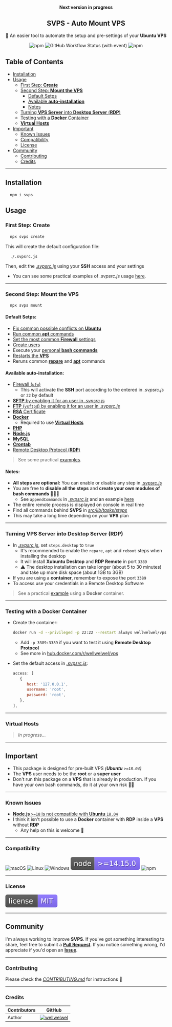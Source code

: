 <h4 align="center">Next version in progress</h4>
<h2 align="center">SVPS - Auto Mount VPS</h2>
<p align="center">🚀 An easier tool to automate the setup and pre-settings of your <b>Ubuntu VPS</b></p>
<div align="center">
  <img src="https://img.shields.io/npm/dt/svps?style=flat" alt="npm">
  <img src="https://img.shields.io/github/actions/workflow/status/wellwelwel/svps/ci.yml?event=push&style=flat&label=ci" alt="GitHub Workflow Status (with event)">
  <img src="https://img.shields.io/npm/v/svps?style=flat" alt="npm">
</div>

## Table of Contents

- [Installation](#installation)
- [Usage](#usage)
  - [First Step: **Create**](#first-step-create)
  - [Second Step: **Mount the VPS**](#second-step-mount-the-vps)
    - [Default Setps](#default-setps)
    - [Available **auto-installation**](#available-auto-installation)
    - [Notes](#notes)
  - [Turning **VPS Server** into **Desktop Server** (**RDP**)](#turning-vps-server-into-desktop-server-rdp)
  - [Testing with a **Docker** Container](#testing-with-a-docker-container)
  - [**Virtual Hosts**](#virtual-hosts)
- [Important](#important)
  - [Known Issues](#known-issues)
  - [Compatibility](#compatibility)
  - [License](#license)
- [Community](#community)
  - [Contributing](#contributing)
  - [Credits](#credits)

---

## Installation

```shell
  npm i svps
```

## Usage

### First Step: Create

```sh
  npx svps create
```

This will create the default configuration file:

```
  ./.svpsrc.js
```

Then, edit the [_.svpsrc.js_](./resources/local-module/.svpsrc.js#L5) using your **SSH** access and your settings

- You can see some practical examples of _.svpsrc.js_ usage [here](./examples/).

---

### Second Step: Mount the VPS

```sh
  npx svps mount
```

#### Default Setps:

- [Fix common possible conflicts on **Ubuntu**](./src/lib/tasks/steps/repare.ts)
- [Run common **apt** commands](./src/lib/tasks/steps/apt.ts)
- [Set the most common **Firewall** settings](./src/lib/tasks/steps/firewall.ts)
- [Create users](./src/lib/tasks/steps/users/)
- Execute your [personal **bash commands**](./examples/append-commands/)
- [Restarts the **VPS**](./src/lib/tasks/steps/reboot.ts)
- Reruns common [**repare**](./src/lib/tasks/steps/repare.ts) and [**apt**](./src/lib/tasks/steps/apt.ts) commands

#### Available auto-installation:

- [Firewall (`ufw`)](./src/lib/tasks/steps/firewall.ts)
  - This will activate the **SSH** port according to the entered in _.svpsrc.js_ or `22` by default
- [**SFTP** by enabling it for an user in _.svpsrc.js_](./examples/sftp/)
- [**FTP** (`vsftpd`) by enabling it for an user in _.svpsrc.js_](./examples/ftp/)
- [**RSA** Certificate](./examples/rsa/)
- [**Docker**](./src/lib/tasks/steps/docker.ts)
  - Required to use [**Virtual Hosts**](#adding-virtal-hosts)
- [**PHP**](./examples/php/)
- [**Node.js**](./examples/node/)
- [**MySQL**](./examples/mysql/)
- [**Crontab**](./examples/crontab/)
- [Remote Desktop Protocol (**RDP**)](./examples/desktop/)

> See some practical [examples](./examples/).

#### Notes:

- **All steps are optional:** You can enable or disable any step in [_.svpsrc.js_](./resources/local-module/.svpsrc.js#L29)
- You are free to **disable all the steps** and **create your own modules of bash commands** 🤹🏻‍♀️
  - See `appendCommands` in [_.svpsrc.js_](./resources/local-module/.svpsrc.js#L45) and an example [here](./examples/append-commands/ssh-welcome-message/)
- The entire remote process is displayed on console in real time
- Find all commands behind **SVPS** in [_src/lib/tasks/steps_](./src/lib/tasks/steps/)
- This may take a long time depending on your **VPS** plan

---

### Turning VPS Server into Desktop Server (RDP)

- In [_.svpsrc.js_](./resources/local-module/.svpsrc.js#L41), set `steps.desktop` to `true`
  - It's recommended to enable the `repare`, `apt` and `reboot` steps when installing the desktop
  - It will install **Xubuntu Desktop** and **RDP Remote** in port `3389`
  - ⚠️ The desktop installation can take longer (about 5 to 30 minutes) and take up more disk space (about 1GB to 3GB)
- If you are using a **container**, remember to expose the port `3389`
- To access use your credentials in a Remote Desktop Software

> See a practical [example](./examples/desktop/) using a **Docker** container.

---

### Testing with a Docker Container

- Create the container:

  ```sh
  docker run -d --privileged -p 22:22 --restart always wellwelwel/vps:latest
  ```

  - Add `-p 3389:3389` if you want to test it using **Remote Desktop Protocol**
  - See more in [hub.docker.com/r/wellwelwel/vps](https://hub.docker.com/r/wellwelwel/vps)

- Set the default access in [_.svpsrc.js_](./resources/local-module/.svpsrc.js#L5):

  ```js
  access: [
     {
        host: '127.0.0.1',
        username: 'root',
        password: 'root',
     },
  ],
  ```

---

### Virtual Hosts

> _In progress..._

---

## Important

- This package is designed for pre-built VPS _(**Ubuntu** `>=18.04`)_
- The **VPS** user needs to be the **root** or a **super user**
- Don't run this package on a **VPS** that is already in production. If you have your own bash commands, do it at your own risk 🧙🏻

---

### Known Issues

- [**Node.js** `>=18` is not compatible with **Ubuntu** `18.04`](https://github.com/nodesource/distributions/issues/1392)
- I think it isn't possible to use a **Docker** container with **RDP** inside a **VPS** without **RDP**
  - Any help on this is welcome 🚀

---

### Compatibility

![macOS](/.github/assets/readme/macos.svg)
![Linux](/.github/assets/readme/linux.svg)
![Windows](/.github/assets/readme/windows.svg)
![node](/.github/assets/readme/node.svg)
![npm](/.github/assets/readme/npm.svg)

---

### License

[![License](/.github/assets/readme/license.svg)](/LICENSE)

---

## Community

I'm always working to improve **SVPS**. If you've got something interesting to share, feel free to submit a [**Pull Request**](https://github.com/wellwelwel/svps/compare). If you notice something wrong, I'd appreciate if you'd open an [**Issue**](https://github.com/wellwelwel/svps/issues/new).

---

### Contributing

Please check the [_CONTRIBUTING.md_](./CONTRIBUTING.md) for instructions 🚀

---

### Credits

| Contributors | GitHub                                                                            |
| ------------ | --------------------------------------------------------------------------------- |
| Author       | [![wellwelwel](/.github/assets/readme/author.svg)](https://github.com/wellwelwel) |
